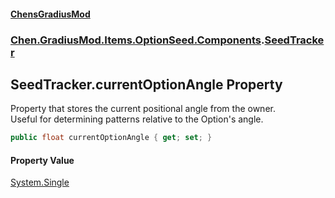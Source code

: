 #### [ChensGradiusMod](index 'index')
### [Chen.GradiusMod.Items.OptionSeed.Components](DLK6_XagJC8yDTIwBWv4gg 'Chen.GradiusMod.Items.OptionSeed.Components').[SeedTracker](MLJxQ_Rdea9IQ2pGcFrbCQ 'Chen.GradiusMod.Items.OptionSeed.Components.SeedTracker')
## SeedTracker.currentOptionAngle Property
Property that stores the current positional angle from the owner.  
Useful for determining patterns relative to the Option's angle.  
```csharp
public float currentOptionAngle { get; set; }
```
#### Property Value
[System.Single](https://docs.microsoft.com/en-us/dotnet/api/System.Single 'System.Single')

